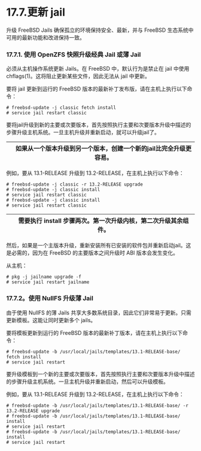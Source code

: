 # 17.7.更新 jail

升级 FreeBSD Jails 确保孤立的环境保持安全、最新，并与 FreeBSD 生态系统中可用的最新功能和改进保持一致。

### 17.7.1. 使用 OpenZFS 快照升级经典 Jail 或薄 Jail

必须从主机操作系统更新 Jails。在 FreeBSD 中，默认行为是禁止在 jail 中使用 chflags(1)。这将阻止更新某些文件，因此无法从 jail 中更新。

要将 jail 更新到运行的 FreeBSD 版本的最新补丁发布版，请在主机上执行以下命令：

```
# freebsd-update -j classic fetch install
# service jail restart classic
```

要将jail升级到新的主要或次要版本，首先按照执行主要和次要版本升级中描述的步骤升级主机系统。一旦主机升级并重新启动，就可以升级jail了。

|  | 如果从一个版本升级到另一个版本，创建一个新的jail比完全升级更容易。|
| -- | -------------------------------------------------------------------- |

例如，要从 13.1-RELEASE 升级到 13.2-RELEASE，在主机上执行以下命令：

```
# freebsd-update -j classic -r 13.2-RELEASE upgrade
# freebsd-update -j classic install
# service jail restart classic
# freebsd-update -j classic install
# service jail restart classic
```

|  | 需要执行 install 步骤两次。第一次升级内核，第二次升级其余组件。|
| -- | ----------------------------------------------------------------- |

然后，如果是一个主版本升级，重新安装所有已安装的软件包并重新启动jail。这是必需的，因为在 FreeBSD 的主要版本之间升级时 ABI 版本会发生变化。

 从主机：

```
# pkg -j jailname upgrade -f
# service jail restart jailname
```

### 17.7.2。使用 NullFS 升级薄 Jail

由于使用 NullFS 的薄 Jails 共享大多数系统目录，因此它们非常易于更新。只需更新模板。这能让同时更新多个 jails。

要将模板更新到运行的 FreeBSD 版本的最新补丁版本，请在主机上执行以下命令：

```
# freebsd-update -b /usr/local/jails/templates/13.1-RELEASE-base/ fetch install
# service jail restart
```

要升级模板到一个新的主要或次要版本，首先按照执行主要和次要版本升级中描述的步骤升级主机系统。一旦主机升级并重新启动，然后可以升级模板。

例如，要从 13.1-RELEASE 升级到 13.2-RELEASE，在主机上执行以下命令：

```
# freebsd-update -b /usr/local/jails/templates/13.1-RELEASE-base/ -r 13.2-RELEASE upgrade
# freebsd-update -b /usr/local/jails/templates/13.1-RELEASE-base/ install
# service jail restart
# freebsd-update -b /usr/local/jails/templates/13.1-RELEASE-base/ install
# service jail restart
```
